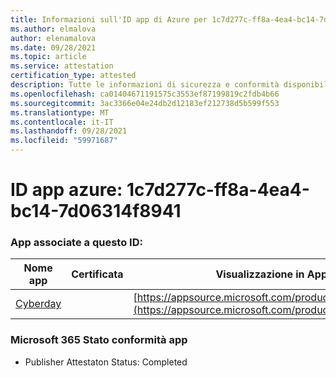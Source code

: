 ```yaml
---
title: Informazioni sull'ID app di Azure per 1c7d277c-ff8a-4ea4-bc14-7d06314f8941
ms.author: elmalova
author: elenamalova
ms.date: 09/28/2021
ms.topic: article
ms.service: attestation
certification_type: attested
description: Tutte le informazioni di sicurezza e conformità disponibili per 1c7d277c-ff8a-4ea4-bc14-7d06314f8941.
ms.openlocfilehash: ca01404671191575c3553ef87199819c2fdb4b66
ms.sourcegitcommit: 3ac3366e04e24db2d12183ef212738d5b599f553
ms.translationtype: MT
ms.contentlocale: it-IT
ms.lasthandoff: 09/28/2021
ms.locfileid: "59971687"
---
```

# <a name="azure-app-id-1c7d277c-ff8a-4ea4-bc14-7d06314f8941"></a>ID app azure: 1c7d277c-ff8a-4ea4-bc14-7d06314f8941


### <a name="apps-associated-with-this-id"></a>App associate a questo ID:
| **Nome app** | **Certificata** | **Visualizzazione in AppSource** |
|--------------|---------------|-----------------------|
| [Cyberday](https://docs.microsoft.com/microsoft-365-app-certification/forward/WA200001774) |  | [https://appsource.microsoft.com/product/office/WA200001774](https://appsource.microsoft.com/product/office/WA200001774) |

### <a name="microsoft-365-app-compliance-status"></a>Microsoft 365 Stato conformità app
- Publisher Attestaton Status: Completed
